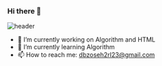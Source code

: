### Hi there 👋

<!--
**dbzoseh2rl/dbzoseh2rl** is a ✨ _special_ ✨ repository because its `README.md` (this file) appears on your GitHub profile.

Here are some ideas to get you started:
- 😄 Pronouns: ...
- ⚡ Fun fact: ...
- 👯 I’m looking to collaborate on ...
- 🤔 I’m looking for help with ...
- 💬 Ask me about ...
        "idx": 27,
        "color": "42564F",
        "text": "C0EB6A",
        "textBg": "f7f5f5

-->

![header](https://capsule-render.vercel.app/api?type=waving&color=#e6e6fa&height=300&section=header&text=Do&nbsp;Kyung&nbsp;Lee&fontSize=90)       
       
- 🔭 I’m currently working on Algorithm and HTML
- 🌱 I’m currently learning Algorithm
- 📫 How to reach me: dbzoseh2rl23@gmail.com

